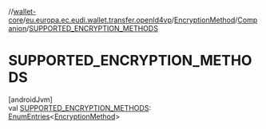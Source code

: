 //[wallet-core](../../../../index.md)/[eu.europa.ec.eudi.wallet.transfer.openId4vp](../../index.md)/[EncryptionMethod](../index.md)/[Companion](index.md)/[SUPPORTED_ENCRYPTION_METHODS](-s-u-p-p-o-r-t-e-d_-e-n-c-r-y-p-t-i-o-n_-m-e-t-h-o-d-s.md)

# SUPPORTED_ENCRYPTION_METHODS

[androidJvm]\
val [SUPPORTED_ENCRYPTION_METHODS](-s-u-p-p-o-r-t-e-d_-e-n-c-r-y-p-t-i-o-n_-m-e-t-h-o-d-s.md): [EnumEntries](https://kotlinlang.org/api/latest/jvm/stdlib/kotlin-stdlib/kotlin.enums/-enum-entries/index.html)&lt;[EncryptionMethod](../index.md)&gt;
